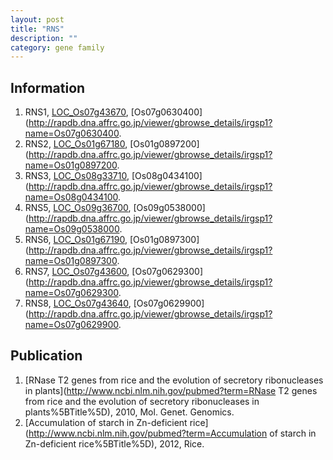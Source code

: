```yaml
---
layout: post
title: "RNS"
description: ""
category: gene family
---
```


## Information
1. RNS1, [LOC_Os07g43670](http://rice.plantbiology.msu.edu/cgi-bin/ORF_infopage.cgi?orf=LOC_Os07g43670), [Os07g0630400](http://rapdb.dna.affrc.go.jp/viewer/gbrowse_details/irgsp1?name=Os07g0630400.
2. RNS2, [LOC_Os01g67180](http://rice.plantbiology.msu.edu/cgi-bin/ORF_infopage.cgi?orf=LOC_Os01g67180), [Os01g0897200](http://rapdb.dna.affrc.go.jp/viewer/gbrowse_details/irgsp1?name=Os01g0897200.
3. RNS3, [LOC_Os08g33710](http://rice.plantbiology.msu.edu/cgi-bin/ORF_infopage.cgi?orf=LOC_Os08g33710), [Os08g0434100](http://rapdb.dna.affrc.go.jp/viewer/gbrowse_details/irgsp1?name=Os08g0434100.
4. RNS5, [LOC_Os09g36700](http://rice.plantbiology.msu.edu/cgi-bin/ORF_infopage.cgi?orf=LOC_Os09g36700), [Os09g0538000](http://rapdb.dna.affrc.go.jp/viewer/gbrowse_details/irgsp1?name=Os09g0538000.
5. RNS6, [LOC_Os01g67190](http://rice.plantbiology.msu.edu/cgi-bin/ORF_infopage.cgi?orf=LOC_Os01g67190), [Os01g0897300](http://rapdb.dna.affrc.go.jp/viewer/gbrowse_details/irgsp1?name=Os01g0897300.
6. RNS7, [LOC_Os07g43600](http://rice.plantbiology.msu.edu/cgi-bin/ORF_infopage.cgi?orf=LOC_Os07g43600), [Os07g0629300](http://rapdb.dna.affrc.go.jp/viewer/gbrowse_details/irgsp1?name=Os07g0629300.
7. RNS8, [LOC_Os07g43640](http://rice.plantbiology.msu.edu/cgi-bin/ORF_infopage.cgi?orf=LOC_Os07g43640), [Os07g0629900](http://rapdb.dna.affrc.go.jp/viewer/gbrowse_details/irgsp1?name=Os07g0629900.

## Publication
1. [RNase T2 genes from rice and the evolution of secretory ribonucleases in plants](http://www.ncbi.nlm.nih.gov/pubmed?term=RNase T2 genes from rice and the evolution of secretory ribonucleases in plants%5BTitle%5D), 2010, Mol. Genet. Genomics.
2. [Accumulation of starch in Zn-deficient rice](http://www.ncbi.nlm.nih.gov/pubmed?term=Accumulation of starch in Zn-deficient rice%5BTitle%5D), 2012, Rice.


